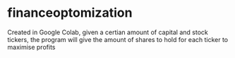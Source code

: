 # financeoptomization
Created in Google Colab, given a certian amount of capital and stock tickers, the program will give the amount of shares to hold
for each ticker to maximise profits
